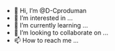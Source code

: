 - 👋 Hi, I’m @D-Cproduman
- 👀 I’m interested in ...
- 🌱 I’m currently learning ...
- 💞️ I’m looking to collaborate on ...
- 📫 How to reach me ...

<!---
D-Cproduman/D-Cproduman is a ✨ special ✨ repository because its `README.md` (this file) appears on your GitHub profile.
You can click the Preview link to take a look at your changes.
--->
